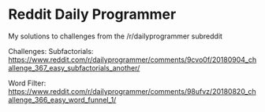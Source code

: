 # Reddit Daily Programmer
My solutions to challenges from the /r/dailyprogrammer subreddit

Challenges:
Subfactorials:
https://www.reddit.com/r/dailyprogrammer/comments/9cvo0f/20180904_challenge_367_easy_subfactorials_another/

Word Filter:
https://www.reddit.com/r/dailyprogrammer/comments/98ufvz/20180820_challenge_366_easy_word_funnel_1/
